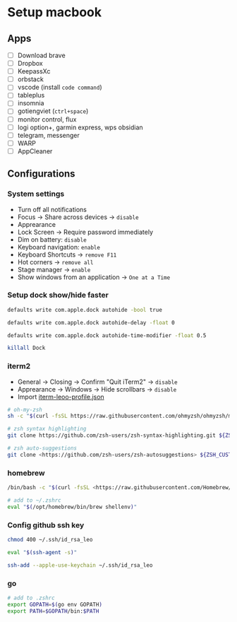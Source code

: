 # Setup macbook

## Apps

- [ ] Download brave
- [ ] Dropbox
- [ ] KeepassXc
- [ ] orbstack
- [ ] vscode (install `code command`)
- [ ] tableplus
- [ ] insomnia
- [ ] gotiengviet (`ctrl+space`)
- [ ] monitor control, flux
- [ ] logi option+, garmin express, wps obsidian
- [ ] telegram, messenger
- [ ] WARP
- [ ] AppCleaner

## Configurations

### System settings

- Turn off all notifications
- Focus &rarr; Share across devices &rarr; `disable`
- Apprearance
- Lock Screen &rarr; Require password immediately
- Dim on battery: `disable`
- Keyboard navigation: `enable`
- Keyboard Shortcuts &rarr; `remove F11`
- Hot corners &rarr; `remove all`
- Stage manager &rarr; `enable`
- Show windows from an application &rarr; `One at a Time`

### Setup dock show/hide faster

```bash
defaults write com.apple.dock autohide -bool true
```

```bash
defaults write com.apple.dock autohide-delay -float 0
```

```bash
defaults write com.apple.dock autohide-time-modifier -float 0.5
```

```bash
killall Dock
```

### iterm2

- General &rarr; Closing &rarr; Confirm "Quit iTerm2" &rarr; `disable`
- Apprearance &rarr; Windows &rarr; Hide scrollbars &rarr; `disable`
- Import [iterm-leoo-profile.json](./iterm-leoo-profile.json)

```bash
# oh-my-zsh
sh -c "$(curl -fsSL https://raw.githubusercontent.com/ohmyzsh/ohmyzsh/master/tools/install.sh)"
```

```bash
# zsh syntax highlighting
git clone https://github.com/zsh-users/zsh-syntax-highlighting.git ${ZSH_CUSTOM:-~/.oh-my-zsh/custom}/plugins/zsh-syntax-highlighting
```

```bash
# zsh auto-suggestions
git clone <https://github.com/zsh-users/zsh-autosuggestions> ${ZSH_CUSTOM:-~/.oh-my-zsh/custom}/plugins/zsh-autosuggestions
```

### homebrew

```bash
/bin/bash -c "$(curl -fsSL <https://raw.githubusercontent.com/Homebrew/install/HEAD/install.sh>)"
```

```bash
# add to ~/.zshrc
eval "$(/opt/homebrew/bin/brew shellenv)"
```

### Config github ssh key

```bash
chmod 400 ~/.ssh/id_rsa_leo
```

```bash
eval "$(ssh-agent -s)"
```

```bash
ssh-add --apple-use-keychain ~/.ssh/id_rsa_leo
```

### go

```bash
# add to .zshrc
export GOPATH=$(go env GOPATH)
export PATH=$GOPATH/bin:$PATH
```
